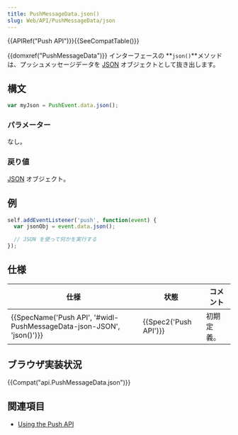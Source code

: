 ```yaml
---
title: PushMessageData.json()
slug: Web/API/PushMessageData/json
---
```

{{APIRef("Push API")}}{{SeeCompatTable()}}

{{domxref("PushMessageData")}} インターフェースの **`json()`**メソッドは、プッシュメッセージデータを [JSON](/ja/docs/Web/JavaScript/Reference/Global_Objects/JSON) オブジェクトとして抜き出します。

## 構文

```js
var myJson = PushEvent.data.json();
```

### パラメーター

なし。

### 戻り値

[JSON](/ja/docs/Web/JavaScript/Reference/Global_Objects/JSON) オブジェクト。

## 例

```js
self.addEventListener('push', function(event) {
  var jsonObj = event.data.json();

  // JSON を使って何かを実行する
});
```

## 仕様

| 仕様                                                                                         | 状態                         | コメント   |
| -------------------------------------------------------------------------------------------- | ---------------------------- | ---------- |
| {{SpecName('Push API', '#widl-PushMessageData-json-JSON', 'json()')}} | {{Spec2('Push API')}} | 初期定義。 |

## ブラウザ実装状況

{{Compat("api.PushMessageData.json")}}

## 関連項目

- [Using the Push API](/ja/docs/Web/API/Push_API/Using_the_Push_API)
